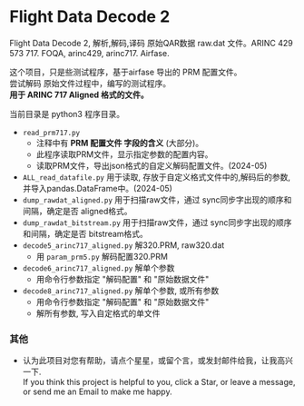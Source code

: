 # Flight Data Decode 2   

Flight Data Decode 2, 解析,解码,译码 原始QAR数据 raw.dat 文件。ARINC 429 573 717. FOQA, arinc429, arinc717. Airfase.  

这个项目，只是些测试程序，基于airfase 导出的 PRM 配置文件。   
尝试解码 原始文件过程中，编写的测试程序。   
**用于 ARINC 717 Aligned 格式的文件。**   

当前目录是 python3 程序目录。  
* `read_prm717.py`   
  - 注释中有 **PRM 配置文件 字段的含义** (大部分)。  
  - 此程序读取PRM文件，显示指定参数的配置内容。   
  - 读取PRM文件，导出json格式的自定义解码配置文件。(2024-05)   
* `ALL_read_datafile.py` 用于读取, 存放于自定义格式文件中的,解码后的参数, 并导入pandas.DataFrame中。(2024-05)   
* `dump_rawdat_aligned.py` 用于扫描raw文件，通过 sync同步字出现的顺序和间隔，确定是否 aligned格式。   
* `dump_rawdat_bitstream.py` 用于扫描raw文件，通过 sync同步字出现的顺序和间隔，确定是否 bitstream格式。  
* `decode5_arinc717_aligned.py` 解320.PRM, raw320.dat   
  - 用 `param_prm5.py` 解码配置320.PRM   
* `decode6_arinc717_aligned.py` 解单个参数
  - 用命令行参数指定 "解码配置" 和 "原始数据文件"   
* `decode8_arinc717_aligned.py` 解单个参数, 或所有参数
  - 用命令行参数指定 "解码配置" 和 "原始数据文件"   
  - 解所有参数, 写入自定格式的单文件   

### 其他  
* 认为此项目对您有帮助，请点个星星，或留个言，或发封邮件给我，让我高兴一下.   
  If you think this project is helpful to you, click a Star, or leave a message, or send me an Email to make me happy.  


